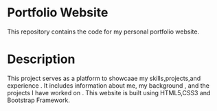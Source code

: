 # Portfolio Website
This repository contains the code for my personal portfolio website.
# Description
This project serves as a platform to showcaae my skills,projects,and experience . It includes information about me, my background , and the projects I have worked on . This website is built using HTML5,CSS3 and Bootstrap Framework.

